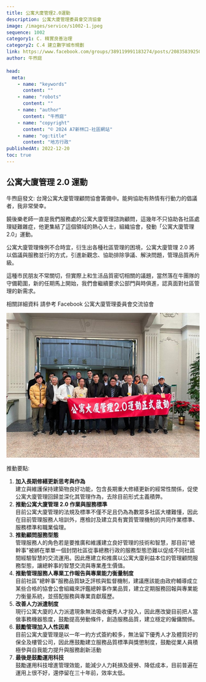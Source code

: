 ```yaml
---
title: 公寓大廈管理2.0運動
description: 公寓大廈管理委員會交流協會
image: /images/service/s1002-1.jpeg
sequence: 1002
category1: C. 精實良善治理
category2: C.4 建立數字城市規劃
link: https://www.facebook.com/groups/389119991183274/posts/2083583925070197/
author: 牛煦庭

head:
  meta:
    - name: "keywords"
      content: ""
    - name: "robots"
      content: ""
    - name: "author"
      content: "牛煦庭"
    - name: "copyright"
      content: "© 2024 A7新林口-社區網站"
    - name: "og:title"
      content: "地方行政"
publishedAt: 2022-12-20
toc: true
---
```


## 公寓大廈管理 2.0 運動

牛煦庭發文: 台灣公寓大廈管理顧問協會籌備中。能夠協助有熱情有行動力的倡議者，我非常榮幸。

饒後樂老師一直是我們服務處的公寓大廈管理諮詢顧問，這幾年不只協助各社區處理疑難雜症，他更集結了這個領域的熱心人士，組織協會，發動「公寓大廈管理 2.0」運動。

公寓大廈管理條例不合時宜，衍生出各種社區管理的困境，公寓大廈管理 2.0 將以倡議與服務並行的方式，引進新觀念、協助排除爭議、解決問題，管理品質再升級。

這種市民朋友不常關切，但實際上和生活品質密切相關的議題，當然落在牛團隊的守備範圍，新的任期馬上開始，我們會繼續要求公部門與時俱進，認真面對社區管理的新需求。

相關詳細資料 請參考 Facebook 公寓大廈管理委員會交流協會

![s1002-1.jpeg](/images/service/s1002-1.jpeg)

推動要點:

1. **加入長期修繕更新思考與作為**  
   建立與維護保持建築物良好功能，包含長期重大修繕更新的經常性關係，促使公寓大廈管理回歸並深化其管理作為，去除目前形式主義積弊。
2. **推動公寓大廈管理 2.0 作業與服務標準**  
   目前公寓大廈管理的法規及標準不僅不足且仍為為數眾多社區大樓難懂，因此在目前管理服務人培訓外，應檢討及建立具有實質管理機制的共同作業標準、服務標準和職業倫理。
3. **推動顧問服務型態**  
   管理服務人的角色若是要推廣和維護建立良好管理的技術和智慧，那目前"總幹事"被綁在單單一個封閉社區從事總務行政的服務型態恐難以促成不同社區間經驗智慧的交流運用。因此應建立和推廣以公寓大廈利益本位的管理顧問服務型態，讓總幹事的智慧交流與專業產生價值。
4. **推動管理服務人專業工作報告與專業能力衡量制度**  
   目前社區"總幹事"服務品質缺乏評核與監督機制，建議應該能由政府輔導成立某些合格的協會公會組織來評鑑總幹事作業品質，建立定期服務回報與專業能力衡量系統，並搭配服務與專業貢獻履歷。
5. **改善人力派遣制度**  
   現行公寓大廈的人力派遣現象無法吸收優秀人才投入，因此應改變目前把人當做事務機器態度，鼓勵提高勞動條件，創造服務品質，建立穩定的僱傭關係。
6. **鼓勵管理加入人性因素**  
   目前公寓大廈管理是以一年一約方式簽約較多，無法留下優秀人才及體質好的保全及樓管公司，因此應鼓勵建立服務品質標準與獎懲制度，鼓勵從業人員積極參與自我能力提升與服務創新活動
7. **最後是鼓勵運用科技**  
   鼓勵運用科技增進管理效能，能減少人力耗損及疲勞、降低成本，目前普遍在運用上很不好，還停留在三十年前，效率太低。
